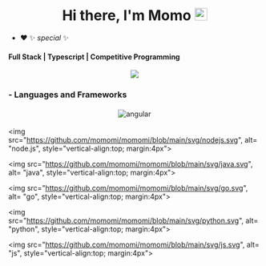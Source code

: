 <div align="center">



   <h1>Hi there, I'm <a >Momo</a> <img src="https://media.giphy.com/media/hvRJCLFzcasrR4ia7z/giphy.gif" width="25px"> </h1>
   

</div>


 - :heart: ✨ _special_ ✨ 
 
 <p align="center">
  <h4> Full Stack | Typescript | Competitive Programming </h4>
   </p>

<!--  -->

<p align="center" >
<a href="https://github.com/anuraghazra/github-readme-stats"> 
    <img  src="https://github-readme-stats.vercel.app/api?username=Momo&&show_icons=true&theme=radical"/>
  </a>

</p>

<!--https://shields.io/ builder ， and the more icons from https://github.com/MikeCodesDotNET/ColoredBadges> -->
### - Languages and Frameworks

<p align="center">
  <!-- For more icons please follow  https://github.com/MikeCodesDotNET/ColoredBadges -->
  <img src="https://github.com/angular/angular/blob/main/aio/src/assets/images/logos/angular/angular.png" alt="angular" style="vertical-align:top; margin:4px">    
  
 
<!-- add the icons from Mike James , the beautifully icons https://github.com/MikeCodesDotNET/ColoredBadges> -->

<img src="https://github.com/momomi/momomi/blob/main/svg/nodejs.svg",
 alt= "node.js", style="vertical-align:top; margin:4px">

<img src="https://github.com/momomi/momomi/blob/main/svg/java.svg",
 alt= "java", style="vertical-align:top; margin:4px">

 

<img src="https://github.com/momomi/momomi/blob/main/svg/go.svg",
 alt= "go", style="vertical-align:top; margin:4px">

<img src="https://github.com/momomi/momomi/blob/main/svg/python.svg",
 alt= "python", style="vertical-align:top; margin:4px">

<img src="https://github.com/momomi/momomi/blob/main/svg/js.svg",
 alt= "js", style="vertical-align:top; margin:4px">


</p>


 
<!--
**momomi/momomi** is a ✨ _special_ ✨ repository because its `README.md` (this file) appears on your GitHub profile.

Here are some ideas to get you started:
- 🔭 I’m currently working on ...
- 🌱 I’m currently learning ...
- 👯 I’m looking to collaborate on ...
- 🤔 I’m looking for help with ...
- 💬 Ask me about ...
- 📫 How to reach me: ...
- 😄 Pronouns: ...
- ⚡ Fun fact: ...<div align="center">
   <h1>Hi there, I'm <a href="https://hemant.codes">Hemant</a> <img src="https://media.giphy.com/media/hvRJCLFzcasrR4ia7z/giphy.gif" width="25px"> </h1>
   
   
   <img src="https://pronoun.cyou/x/y?subject=He&object=Him&height=20"> 
</div>
-->

<!--### Hi there 👋
-:heart: The way to Fullstack and Software Engineer !
